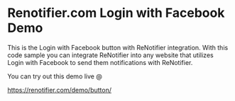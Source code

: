 Renotifier.com Login with Facebook Demo
=======================================

This is the Login with Facebook button with ReNotifier integration. With this code sample you can integrate ReNotifier into any website that utilizes Login with Facebook to send them notifications with ReNotifier.

You can try out this demo live @

https://renotifier.com/demo/button/